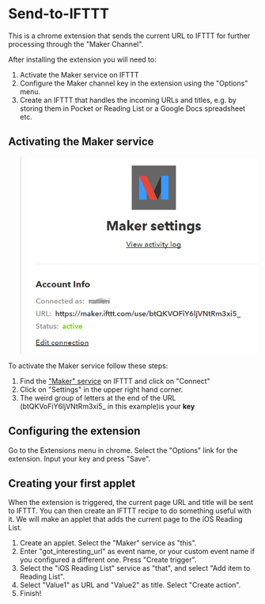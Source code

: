 Send-to-IFTTT
=============

This is a chrome extension that sends the current URL to IFTTT for
further processing through the "Maker Channel".

After installing the extension you will need to:

1. Activate the Maker service on IFTTT
2. Configure the Maker channel key in the extension using the "Options" menu.
3. Create an IFTTT that handles the incoming URLs and titles, e.g. by
    storing them in Pocket or Reading List or a Google Docs spreadsheet etc.

Activating the Maker service
----------------------------
> ![Maker Settings](images/makersettings.png)

To activate the Maker service follow these steps:

 1. Find the ["Maker" service](https://ifttt.com/maker) on IFTTT and click
  on "Connect"
 2. Click on "Settings" in the upper right hand corner.
 3. The weird group of letters at the end of the URL (btQKVoFiY6ljVNtRm3xi5_
 in this example)is your **key**

Configuring the extension
-------------------------

Go to the Extensions menu in chrome. Select the "Options" link for the
extension. Input your key and press "Save".


Creating your first applet
--------------------------

When the extension is triggered, the current page URL and title will be sent
to IFTTT. You can then create an IFTTT recipe to do something useful with it.
We will make an applet that adds the current page to the iOS Reading
List.

 1. Create an applet. Select the "Maker" service as "this".
 2. Enter "got_interesting_url" as event name, or your custom event name if
 you configured a different one. Press "Create trigger".
 3. Select the "iOS Reading List" service as "that", and select "Add item to
 Reading List".
 4. Select "Value1" as URL and "Value2" as title. Select "Create action".
 5. Finish!







